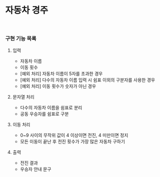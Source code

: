 # 자동차 경주

<br>

### 구현 기능 목록
1. 입력
   - 자동차 이름
   - 이동 횟수
   - [예외 처리] 자동차 이름이 5자를 초과한 경우
   - [예외 처리] 다수의 자동차 이름 입력 시 쉼표 이외의 구분자를 사용한 경우
   - [예외 처리] 이동 횟수가 숫자가 아닌 경우

2. 문자열 처리
    - 다수의 자동차 이름을 쉼표로 분리
    - 공동 우승자를 쉼표로 구분
     
3. 이동 처리
    - 0~9 사이의 무작위 값이 4 이상이면 전진, 4 미만이면 정지
    - 모든 이동이 끝난 후 전진 횟수가 가장 많은 자동차 구하기 
    
4. 출력
    - 전진 결과
    - 우승자 안내 문구
